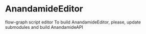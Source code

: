# AnandamideEditor
flow-graph script editor
To build AnandamideEditor, please, update submodules and build AnandamideAPI
